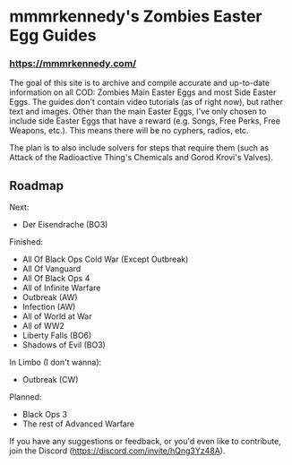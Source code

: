 # mmmrkennedy's Zombies Easter Egg Guides

### https://mmmrkennedy.com/

The goal of this site is to archive and compile accurate and up-to-date information on all COD: Zombies Main Easter Eggs and most Side Easter Eggs. The guides don't contain video tutorials (as of right now), but rather text and images. Other than the main Easter Eggs, I've only chosen to include side Easter Eggs that have a reward (e.g. Songs, Free Perks, Free Weapons, etc.). This means there will be no cyphers, radios, etc.

The plan is to also include solvers for steps that require them (such as Attack of the Radioactive Thing's Chemicals and Gorod Krovi's Valves).

## Roadmap
Next:
- Der Eisendrache (BO3)

Finished:
- All Of Black Ops Cold War (Except Outbreak)
- All Of Vanguard
- All Of Black Ops 4
- All of Infinite Warfare
- Outbreak (AW)
- Infection (AW)
- All of World at War
- All of WW2
- Liberty Falls (BO6)
- Shadows of Evil (BO3)

In Limbo (I don't wanna):
- Outbreak (CW)

Planned:
- Black Ops 3
- The rest of Advanced Warfare

If you have any suggestions or feedback, or you'd even like to contribute, join the Discord (https://discord.com/invite/hQng3Yz48A).

